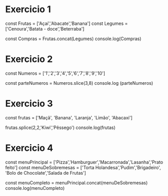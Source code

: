 # Exercicio 1
const Frutas = ['Açaí','Abacate','Banana']
const Legumes = ['Cenoura','Batata - doce','Beterraba']

const Compras = Frutas.concat(Legumes)
console.log(Compras) 

# Exercicio 2
const Numeros = ['1','2','3','4','5','6','7','8','9','10']

const parteNumeros = Numeros.slice(3,8)
console.log (parteNumeros)

# Exercicio 3
const frutas = ['Maçã', 'Banana', 'Laranja', 'Limão', 'Abacaxi']

frutas.splice(2,2,'Kiwi','Pêssego')
console.log(frutas)

# Exercicio 4
const menuPrincipal = ['Pizza','Hamburguer','Macarronada','Lasanha','Prato feito']
const menuDeSobremesas = ['Torta Holandesa','Pudim','Brigadeiro', 'Bolo de Chocolate','Salada de Frutas']

const menuCompleto = menuPrincipal.concat(menuDeSobremesas)
console.log(menuCompleto) 
